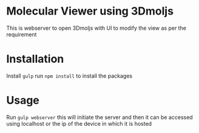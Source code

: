 # Molecular Viewer using 3Dmoljs

This is webserver to open 3Dmoljs with UI to modify the view as per the requirement

# Installation

Install `gulp` run `npm install` to install the packages 

# Usage 

Run `gulp webserver` this will initiate the server and then it can be accessed using localhost or the ip of the device in which it is hosted
